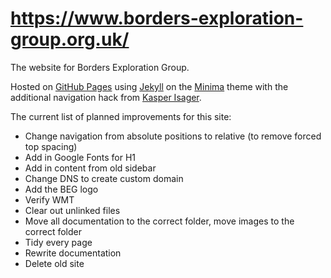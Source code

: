 # https://www.borders-exploration-group.org.uk/
The website for Borders Exploration Group.

Hosted on [GitHub Pages](https://pages.github.com/) using [Jekyll](https://jekyllrb.com/) on the [Minima](https://github.com/jekyll/minima) theme with the additional navigation hack from [Kasper Isager](https://gist.github.com/kasperisager/9416313).

The current list of planned improvements for this site:
* Change navigation from absolute positions to relative (to remove forced top spacing)
* Add in Google Fonts for H1
* Add in content from old sidebar
* Change DNS to create custom domain
* Add the BEG logo
* Verify WMT
* Clear out unlinked files
* Move all documentation to the correct folder, move images to the correct folder
* Tidy every page
* Rewrite documentation
* Delete old site
